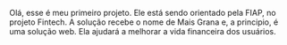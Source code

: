 Olá, esse é meu primeiro projeto. 
Ele está sendo orientado pela FIAP, no projeto Fintech. 
A solução recebe o nome de Mais Grana e, a principio, é uma solução web. Ela ajudará a melhorar a vida financeira dos usuários. 